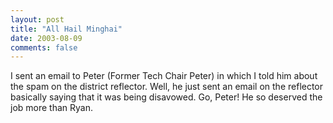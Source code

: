```yaml
---
layout: post
title: "All Hail Minghai"
date: 2003-08-09
comments: false
---
```

I sent an email to Peter (Former Tech Chair Peter) in which I told him about
the spam on the district reflector. Well, he just sent an email on the
reflector basically saying that it was being disavowed. Go, Peter! He so
deserved the job more than Ryan.
